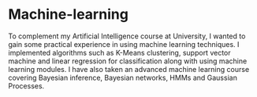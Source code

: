 # Machine-learning

To complement my Artificial Intelligence course at University, I wanted to gain some practical experience in using machine learning techniques. I implemented algorithms such as K-Means clustering, support vector machine and linear regression for classification along with using machine learning modules. I have also taken an advanced machine learning course covering Bayesian inference, Bayesian networks, HMMs and Gaussian Processes.
